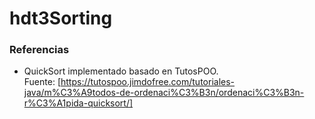 # hdt3Sorting

### Referencias  
- QuickSort implementado basado en TutosPOO.  
  Fuente: [https://tutospoo.jimdofree.com/tutoriales-java/m%C3%A9todos-de-ordenaci%C3%B3n/ordenaci%C3%B3n-r%C3%A1pida-quicksort/]